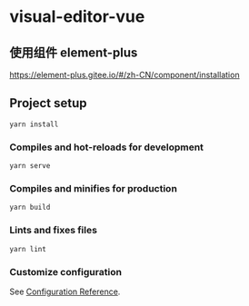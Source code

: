 # visual-editor-vue

## 使用组件 element-plus

https://element-plus.gitee.io/#/zh-CN/component/installation

## Project setup
```
yarn install
```

### Compiles and hot-reloads for development
```
yarn serve
```

### Compiles and minifies for production
```
yarn build
```

### Lints and fixes files
```
yarn lint
```

### Customize configuration
See [Configuration Reference](https://cli.vuejs.org/config/).

